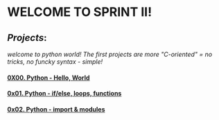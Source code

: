 # WELCOME TO SPRINT II!
## *Projects*:
*welcome to python world!
The first projects are more "C-oriented" = no tricks, no funcky syntax - simple!*

#### [0X00. Python - Hello, World](https://intranet.alxswe.com/projects/231)

#### [0x01. Python - if/else, loops, functions](https://intranet.alxswe.com/projects/233)

#### [0x02. Python - import & modules](https://intranet.alxswe.com/projects/239)

